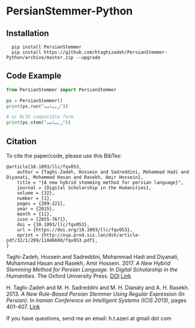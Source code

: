 # PersianStemmer-Python

## Installation
```
  pip install PersianStemmer
  pip install https://github.com/htaghizadeh/PersianStemmer-Python/archive/master.zip --upgrade
```

## Code Example

```python
from PersianStemmer import PersianStemmer 

ps = PersianStemmer()
print(ps.run("زیباست"))

# or NLTK compatible form
print(ps.stem("زیباست"))
```

## Citation
To cite the paper/code, please use this BibTex:

```
@article{10.1093/llc/fqv053,
    author = {Taghi-Zadeh, Hossein and Sadreddini, Mohammad Hadi and Diyanati, Mohammad Hasan and Rasekh, Amir Hossein},
    title = "{A new hybrid stemming method for persian language}",
    journal = {Digital Scholarship in the Humanities},
    volume = {32},
    number = {1},
    pages = {209-221},
    year = {2015},
    month = {11},
    issn = {2055-7671},
    doi = {10.1093/llc/fqv053},
    url = {https://doi.org/10.1093/llc/fqv053},
    eprint = {http://oup.prod.sis.lan/dsh/article-pdf/32/1/209/11046608/fqv053.pdf},
}

```

Taghi-Zadeh, Hossein and Sadreddini, Mohammad Hadi and Diyanati, Mohammad Hasan and Rasekh, Amir Hossein. 2017. *A New Hybrid Stemming Method for Persian Language*. In *Digital Scholarship in the Humanities*. The Oxford University Press.
[DOI](https://doi.org/10.1093/llc/fqv053)
[Link](https://academic.oup.com/dsh/article-abstract/32/1/209/2957378)

H. Taghi-Zadeh and M. H. Sadreddini and M. H. Dianaty and A. H. Rasekh. 2013. *A New Rule-Based Persian Stemmer Using Regular Expression (In Persian)*. In *Iranian Conference on Intelligent Systems (ICIS 2013)*, pages 401–407.
[Link](http://www.civilica.com/Paper-ICS11-ICS11_109.html)


If you have questions, send me an email: h.t.azeri at gmail dot com
